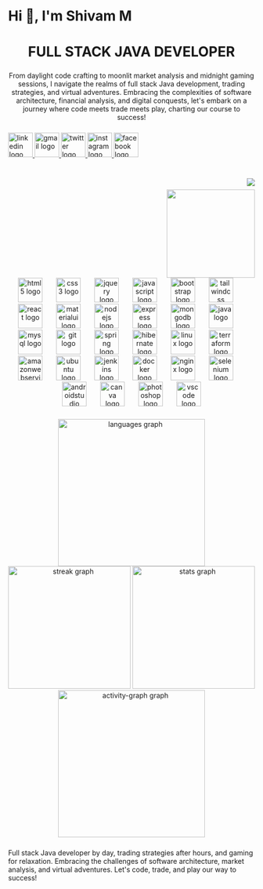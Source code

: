 <h1 align="left">Hi 👋, I'm Shivam M</h1>

###

<h1 align="center">FULL STACK JAVA DEVELOPER</h1>

###

<p align="center">From daylight code crafting to moonlit market analysis and midnight gaming sessions, I navigate the realms of full stack Java development, trading strategies, and virtual adventures. Embracing the complexities of software architecture, financial analysis, and digital conquests, let's embark on a journey where code meets trade meets play, charting our course to success!</p>

###

<div align="left">
  <a href="https://www.linkedin.com/in/shivam-malvade-101x/" target="_blank">
    <img src="https://img.shields.io/static/v1?message=LinkedIn&logo=linkedin&label=&color=0077B5&logoColor=white&labelColor=&style=for-the-badge" height="50" alt="linkedin logo"  />
  </a>
  <a href="mailto:malvadeshivam@gmail.com" target="_blank">
    <img src="https://img.shields.io/static/v1?message=Gmail&logo=gmail&label=&color=D14836&logoColor=white&labelColor=&style=for-the-badge" height="50" alt="gmail logo"  />
  </a>
  <a href="https://x.com/Shivam101x?t=FLuvEDnqjjYgAX7D3_AVkQ&s=08" target="_blank">
    <img src="https://img.shields.io/static/v1?message=Twitter&logo=twitter&label=&color=1DA1F2&logoColor=white&labelColor=&style=for-the-badge" height="50" alt="twitter logo"  />
  </a>
  <a href="https://www.instagram.com/shivam_101x" target="_blank">
    <img src="https://img.shields.io/static/v1?message=Instagram&logo=instagram&label=&color=E4405F&logoColor=white&labelColor=&style=for-the-badge" height="50" alt="instagram logo"  />
  </a>
  <a href="https://www.facebook.com/shivam.malvade.779" target="_blank">
    <img src="https://img.shields.io/static/v1?message=Facebook&logo=facebook&label=&color=1877F2&logoColor=white&labelColor=&style=for-the-badge" height="50" alt="facebook logo"  />
  </a>
</div>

###

<br clear="both">

<img align="right" src="https://profile-counter.glitch.me/shivam101x/count.svg?"  />

###

<img align="right" height="180" src="https://mir-s3-cdn-cf.behance.net/project_modules/hd/06f21a161921919.63cd7887d0a70.gif"  />

###

<br clear="both">

<div align="center">
  <img src="https://cdn.jsdelivr.net/gh/devicons/devicon/icons/html5/html5-original.svg" height="50" alt="html5 logo"  />
  <img width="20" />
  <img src="https://cdn.jsdelivr.net/gh/devicons/devicon/icons/css3/css3-original.svg" height="50" alt="css3 logo"  />
  <img width="20" />
  <img src="https://cdn.jsdelivr.net/gh/devicons/devicon/icons/jquery/jquery-original.svg" height="50" alt="jquery logo"  />
  <img width="20" />
  <img src="https://cdn.jsdelivr.net/gh/devicons/devicon/icons/javascript/javascript-original.svg" height="50" alt="javascript logo"  />
  <img width="20" />
  <img src="https://cdn.jsdelivr.net/gh/devicons/devicon/icons/bootstrap/bootstrap-original.svg" height="50" alt="bootstrap logo"  />
  <img width="20" />
  <img src="https://cdn.jsdelivr.net/gh/devicons/devicon/icons/tailwindcss/tailwindcss-original-wordmark.svg" height="50" alt="tailwindcss logo"  />
  <img width="20" />
  <img src="https://cdn.jsdelivr.net/gh/devicons/devicon/icons/react/react-original.svg" height="50" alt="react logo"  />
  <img width="20" />
  <img src="https://cdn.simpleicons.org/mui/007FFF" height="50" alt="materialui logo"  />
  <img width="20" />
  <img src="https://cdn.simpleicons.org/nodedotjs/339933" height="50" alt="nodejs logo"  />
  <img width="20" />
  <img src="https://cdn.jsdelivr.net/gh/devicons/devicon/icons/express/express-original.svg" height="50" alt="express logo"  />
  <img width="20" />
  <img src="https://cdn.jsdelivr.net/gh/devicons/devicon/icons/mongodb/mongodb-original.svg" height="50" alt="mongodb logo"  />
  <img width="20" />
  <img src="https://cdn.jsdelivr.net/gh/devicons/devicon/icons/java/java-original.svg" height="50" alt="java logo"  />
  <img width="20" />
  <img src="https://cdn.jsdelivr.net/gh/devicons/devicon/icons/mysql/mysql-original.svg" height="50" alt="mysql logo"  />
  <img width="20" />
  <img src="https://cdn.jsdelivr.net/gh/devicons/devicon/icons/git/git-original.svg" height="50" alt="git logo"  />
  <img width="20" />
  <img src="https://cdn.jsdelivr.net/gh/devicons/devicon/icons/spring/spring-original.svg" height="50" alt="spring logo"  />
  <img width="20" />
  <img src="https://skillicons.dev/icons?i=hibernate" height="50" alt="hibernate logo"  />
  <img width="20" />
  <img src="https://cdn.simpleicons.org/linux/FCC624" height="50" alt="linux logo"  />
  <img width="20" />
  <img src="https://cdn.simpleicons.org/terraform/7B42BC" height="50" alt="terraform logo"  />
  <img width="20" />
  <img src="https://skillicons.dev/icons?i=aws" height="50" alt="amazonwebservices logo"  />
  <img width="20" />
  <img src="https://cdn.simpleicons.org/ubuntu/E95420" height="50" alt="ubuntu logo"  />
  <img width="20" />
  <img src="https://skillicons.dev/icons?i=jenkins" height="50" alt="jenkins logo"  />
  <img width="20" />
  <img src="https://skillicons.dev/icons?i=docker" height="50" alt="docker logo"  />
  <img width="20" />
  <img src="https://cdn.simpleicons.org/nginx/009639" height="50" alt="nginx logo"  />
  <img width="20" />
  <img src="https://cdn.simpleicons.org/selenium/43B02A" height="50" alt="selenium logo"  />
  <img width="20" />
  <img src="https://cdn.simpleicons.org/androidstudio/3DDC84" height="50" alt="androidstudio logo"  />
  <img width="20" />
  <img src="https://cdn.simpleicons.org/canva/00C4CC" height="50" alt="canva logo"  />
  <img width="20" />
  <img src="https://cdn.simpleicons.org/adobephotoshop/31A8FF" height="50" alt="photoshop logo"  />
  <img width="20" />
  <img src="https://cdn.simpleicons.org/visualstudiocode/007ACC" height="50" alt="vscode logo"  />
</div>

###

<div align="center">
  <img src="https://github-readme-stats.vercel.app/api/top-langs?username=shivam101x&locale=en&hide_title=false&layout=compact&card_width=320&langs_count=25&theme=dracula&hide_border=false&order=2" height="300" alt="languages graph"  />
  <img src="https://streak-stats.demolab.com?user=shivam101x&locale=en&mode=daily&theme=dracula&hide_border=false&border_radius=5&order=3" height="250" alt="streak graph"  />
  <img src="https://github-readme-stats.vercel.app/api?username=shivam101x&hide_title=false&hide_rank=false&show_icons=true&include_all_commits=true&count_private=true&disable_animations=false&theme=dracula&locale=en&hide_border=false&order=1" height="250" alt="stats graph"  />
  <img src="https://github-readme-activity-graph.vercel.app/graph?username=shivam101x&radius=16&theme=react&area=true&order=5" height="300" alt="activity-graph graph"  />
</div>

###

<p align="left">Full stack Java developer by day, trading strategies after hours, and gaming for relaxation. Embracing the challenges of software architecture, market analysis, and virtual adventures. Let's code, trade, and play our way to success!</p>

###
